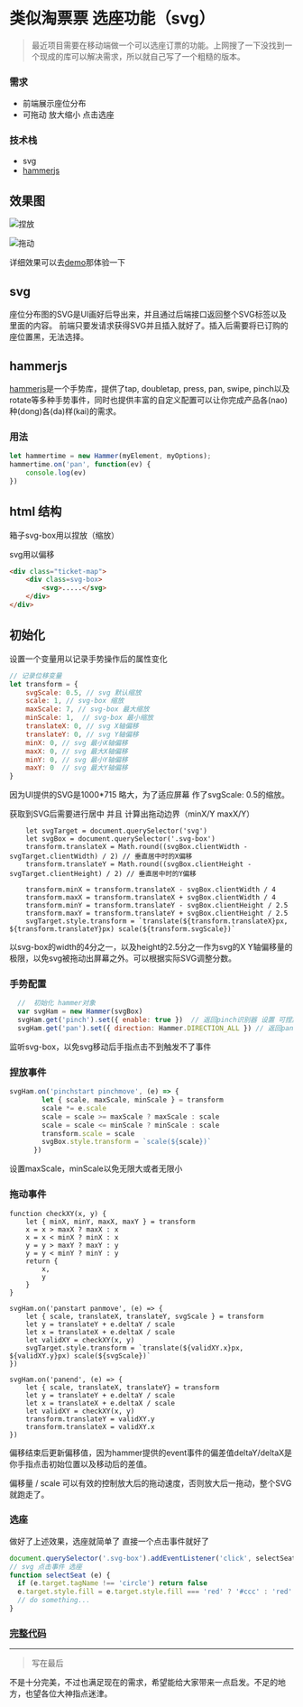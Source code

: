 # 类似淘票票 选座功能（svg）

> 最近项目需要在移动端做一个可以选座订票的功能。上网搜了一下没找到一个现成的库可以解决需求，所以就自己写了一个粗糙的版本。

### 需求
- 前端展示座位分布
- 可拖动 放大缩小 点击选座

### 技术栈
- svg
- [hammerjs](http://hammerjs.github.io/)

## 效果图

![捏放](https://user-gold-cdn.xitu.io/2018/11/15/16716a6e9ff860b0?w=261&h=279&f=gif&s=3473571)

![拖动](https://user-gold-cdn.xitu.io/2018/11/15/16716a607cf8620f?w=263&h=278&f=gif&s=2077812)

详细效果可以去[demo](https://hecoffee.github.io/TicketMap/)那体验一下

## svg
座位分布图的SVG是UI画好后导出来，并且通过后端接口返回整个SVG标签以及里面的内容。
前端只要发请求获得SVG并且插入就好了。插入后需要将已订购的座位置黑，无法选择。

## hammerjs
[hammerjs](http://hammerjs.github.io/)是一个手势库，提供了tap, doubletap, press, pan, swipe, pinch以及 rotate等多种手势事件，同时也提供丰富的自定义配置可以让你完成产品各(nao)种(dong)各(da)样(kai)的需求。

### 用法

``` javaScript
let hammertime = new Hammer(myElement, myOptions);
hammertime.on('pan', function(ev) {
	console.log(ev)
})
```

## html 结构
箱子svg-box用以捏放（缩放）

svg用以偏移
```` html
<div class="ticket-map">
    <div class=svg-box>
        <svg>.....</svg>
    </div>
</div>
````

## 初始化
设置一个变量用以记录手势操作后的属性变化

``` javascript
// 记录位移变量
let transform = {
    svgScale: 0.5, // svg 默认缩放
    scale: 1, // svg-box 缩放
    maxScale: 7, // svg-box 最大缩放
    minScale: 1,  // svg-box 最小缩放
    translateX: 0, // svg X轴偏移
    translateY: 0, // svg Y轴偏移
    minX: 0, // svg 最小X轴偏移
    maxX: 0, // svg 最大X轴偏移
    minY: 0, // svg 最小Y轴偏移
    maxY: 0  // svg 最大Y轴偏移
}
```
因为UI提供的SVG是1000*715 略大，为了适应屏幕 作了svgScale: 0.5的缩放。

获取到SVG后需要进行居中 并且 计算出拖动边界（minX/Y maxX/Y）


```
    let svgTarget = document.querySelector('svg')
    let svgBox = document.querySelector('.svg-box')
    transform.translateX = Math.round((svgBox.clientWidth - svgTarget.clientWidth) / 2) // 垂直居中时的X偏移
    transform.translateY = Math.round((svgBox.clientHeight - svgTarget.clientHeight) / 2) // 垂直居中时的Y偏移

    transform.minX = transform.translateX - svgBox.clientWidth / 4
    transform.maxX = transform.translateX + svgBox.clientWidth / 4
    transform.minY = transform.translateY - svgBox.clientHeight / 2.5
    transform.maxY = transform.translateY + svgBox.clientHeight / 2.5
    svgTarget.style.transform = `translate(${transform.translateX}px, ${transform.translateY}px) scale(${transform.svgScale})`

```
以svg-box的width的4分之一，以及height的2.5分之一作为svg的X Y轴偏移量的极限，以免svg被拖动出屏幕之外。可以根据实际SVG调整分数。

### 手势配置

```` javascript
  //  初始化 hammer对象
  var svgHam = new Hammer(svgBox)
  svgHam.get('pinch').set({ enable: true })  // 返回pinch识别器 设置 可捏放 （放大缩小手势） 默认不监听
  svgHam.get('pan').set({ direction: Hammer.DIRECTION_ALL }) // 返回pan识别器 设置拖动方向为 所有方向
````
监听svg-box，以免svg移动后手指点击不到触发不了事件


### 捏放事件

``` javaScript
svgHam.on('pinchstart pinchmove', (e) => {
        let { scale, maxScale, minScale } = transform
        scale *= e.scale
        scale = scale >= maxScale ? maxScale : scale
        scale = scale <= minScale ? minScale : scale
        transform.scale = scale
        svgBox.style.transform = `scale(${scale})`
      })
```
设置maxScale，minScale以免无限大或者无限小

### 拖动事件


```
function checkXY(x, y) {
    let { minX, minY, maxX, maxY } = transform
    x = x > maxX ? maxX : x
    x = x < minX ? minX : x
    y = y > maxY ? maxY : y
    y = y < minY ? minY : y
    return {
        x,
        y
    }
}

svgHam.on('panstart panmove', (e) => {
    let { scale, translateX, translateY, svgScale } = transform
    let y = translateY + e.deltaY / scale
    let x = translateX + e.deltaX / scale
    let validXY = checkXY(x, y)
    svgTarget.style.transform = `translate(${validXY.x}px, ${validXY.y}px) scale(${svgScale})`
})

svgHam.on('panend', (e) => {
    let { scale, translateX, translateY} = transform
    let y = translateY + e.deltaY / scale
    let x = translateX + e.deltaX / scale
    let validXY = checkXY(x, y)
    transform.translateY = validXY.y
    transform.translateX = validXY.x
})
```
偏移结束后更新偏移值，因为hammer提供的event事件的偏差值deltaY/deltaX是你手指点击初始位置以及移动后的差值。

偏移量 / scale 可以有效的控制放大后的拖动速度，否则放大后一拖动，整个SVG就跑走了。

### 选座
做好了上述效果，选座就简单了 直接一个点击事件就好了


``` javascript
document.querySelector('.svg-box').addEventListener('click', selectSeat)
// svg 点击事件 选座
function selectSeat (e) {
  if (e.target.tagName !== 'circle') return false
  e.target.style.fill = e.target.style.fill === 'red' ? '#ccc' : 'red' // 选中的座位变成红色
  // do something...
}
```

### [完整代码](https://github.com/Hecoffee/TicketMap)
------------

> 写在最后

不是十分完美，不过也满足现在的需求，希望能给大家带来一点启发。不足的地方，也望各位大神指点迷津。
